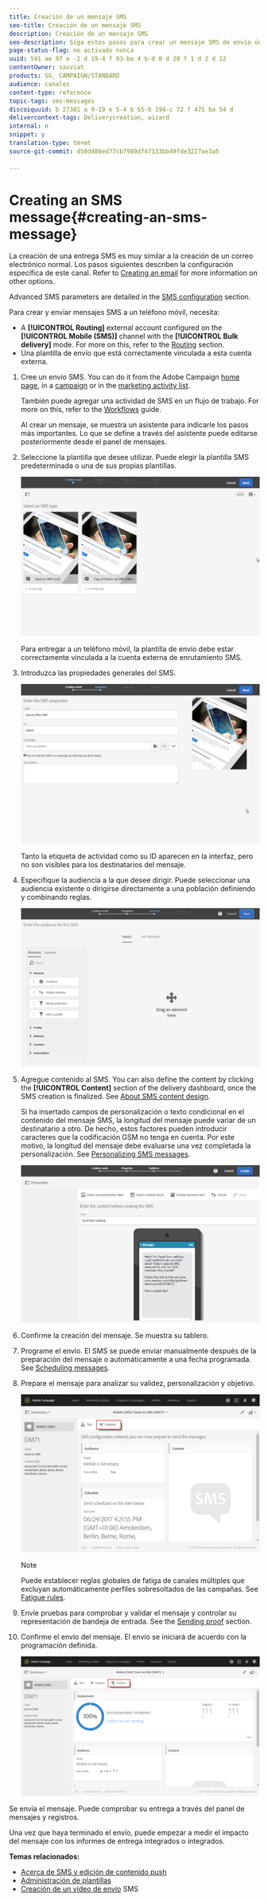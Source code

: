 ```yaml
---
title: Creación de un mensaje SMS
seo-title: Creación de un mensaje SMS
description: Creación de un mensaje SMS
seo-description: Siga estos pasos para crear un mensaje SMS de envío único en Adobe Campaign.
page-status-flag: no activado nunca
uuid: 591 ae 97 e -2 d 19-4 f 93-be 4 b-d 8 d 20 f 1 d 2 d 12
contentOwner: sauviat
products: SG_ CAMPAIGN/STANDARD
audience: canales
content-type: reference
topic-tags: sms-messages
discoiquuid: b 27381 a 9-19 e 5-4 b 65-b 194-c 72 f 475 ba 54 d
delivercontext-tags: Deliverycreation, wizard
internal: n
snippet: y
translation-type: tm+mt
source-git-commit: d50d486ed77cb7989df47133bb49fde3227ae3a5

---
```



# Creating an SMS message{#creating-an-sms-message}

La creación de una entrega SMS es muy similar a la creación de un correo electrónico normal. Los pasos siguientes describen la configuración específica de este canal. Refer to [Creating an email](../../channels/using/creating-an-email.md) for more information on other options.

Advanced SMS parameters are detailed in the [SMS configuration](../../administration/using/configuring-sms-channel.md) section.

Para crear y enviar mensajes SMS a un teléfono móvil, necesita:

* A **[!UICONTROL Routing]** external account configured on the **[!UICONTROL Mobile (SMS)]** channel with the **[!UICONTROL Bulk delivery]** mode. For more on this, refer to the [Routing](../../administration/using/configuring-sms-channel.md#defining-an-sms-routing) section.
* Una plantilla de envío que está correctamente vinculada a esta cuenta externa.

1. Cree un envío SMS. You can do it from the Adobe Campaign [home page](../../start/using/interface-description.md#home-page), in a [campaign](../../start/using/marketing-activities.md#creating-a-marketing-activity) or in the [marketing activity list](../../start/using/programs-and-campaigns.md#creating-a-campaign).

   También puede agregar una actividad de SMS en un flujo de trabajo. For more on this, refer to the [Workflows](../../automating/using/sms-delivery.md) guide.

   Al crear un mensaje, se muestra un asistente para indicarle los pasos más importantes. Lo que se define a través del asistente puede editarse posteriormente desde el panel de mensajes.

1. Seleccione la plantilla que desee utilizar. Puede elegir la plantilla SMS predeterminada o una de sus propias plantillas.

   ![](assets/sms_creation_1.png)

   Para entregar a un teléfono móvil, la plantilla de envío debe estar correctamente vinculada a la cuenta externa de enrutamiento SMS.

1. Introduzca las propiedades generales del SMS.

   ![](assets/sms_creation_2.png)

   Tanto la etiqueta de actividad como su ID aparecen en la interfaz, pero no son visibles para los destinatarios del mensaje.

1. Especifique la audiencia a la que desee dirigir. Puede seleccionar una audiencia existente o dirigirse directamente a una población definiendo y combinando reglas.

   ![](assets/sms_creation_3.png)

1. Agregue contenido al SMS. You can also define the content by clicking the **[!UICONTROL Content]** section of the delivery dashboard, once the SMS creation is finalized. See [About SMS content design](../../designing/using/about-sms-and-push-content-design.md).

   Si ha insertado campos de personalización o texto condicional en el contenido del mensaje SMS, la longitud del mensaje puede variar de un destinatario a otro. De hecho, estos factores pueden introducir caracteres que la codificación GSM no tenga en cuenta. Por este motivo, la longitud del mensaje debe evaluarse una vez completada la personalización. See [Personalizing SMS messages](../../channels/using/personalizing-sms-messages.md).

   ![](assets/sms_creation_4.png)

1. Confirme la creación del mensaje. Se muestra su tablero.
1. Programe el envío. El SMS se puede enviar manualmente después de la preparación del mensaje o automáticamente a una fecha programada. See [Scheduling messages](../../sending/using/about-scheduling-messages.md).
1. Prepare el mensaje para analizar su validez, personalización y objetivo.

   ![](assets/sms_creation_6.png)

   >[!NOTE]
   >
   >Puede establecer reglas globales de fatiga de canales múltiples que excluyan automáticamente perfiles sobresoltados de las campañas. See [Fatigue rules](../../administration/using/fatigue-rules.md).

1. Envíe pruebas para comprobar y validar el mensaje y controlar su representación de bandeja de entrada. See the [Sending proof](../../sending/using/managing-test-profiles-and-sending-proofs.md#sending-proofs) section.
1. Confirme el envío del mensaje. El envío se iniciará de acuerdo con la programación definida.

   ![](assets/sms_creation_7.png)

Se envía el mensaje. Puede comprobar su entrega a través del panel de mensajes y registros.

Una vez que haya terminado el envío, puede empezar a medir el impacto del mensaje con los informes de entrega integrados o integrados.

**Temas relacionados:**

* [Acerca de SMS y edición de contenido push](../../designing/using/about-sms-and-push-content-design.md)
* [Administración de plantillas](../../start/using/about-templates.md)
* [Creación de un vídeo de envío](https://helpx.adobe.com/campaign/kt/acs/using/acs-creating-a-sms-delivery-feature-video-use.html) SMS

